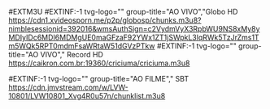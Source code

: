 #EXTM3U
#EXTINF:-1 tvg-logo="" group-title="AO VIVO","Globo HD 
https://cdn1.xvideosporn.me/p2p/globosp/chunks.m3u8?nimblesessionid=392016&wmsAuthSign=c2VydmVyX3RpbWU9NS8xMy8yMDIyIDc6MDI6MDMgUE0maGFzaF92YWx1ZT1jSWpkL3lqRWk5TzJrZms1Tm5WQk5RPT0mdmFsaWRtaW51dGVzPTkw
#EXTINF:-1 tvg-logo="" group-title="AO VIVO"," Record HD
https://caikron.com.br:19360/criciuma/criciuma.m3u8

#EXTINF:-1 tvg-logo="" group-title="AO FILME"," SBT
https://cdn.jmvstream.com/w/LVW-10801/LVW10801_Xvg4R0u57n/chunklist.m3u8

